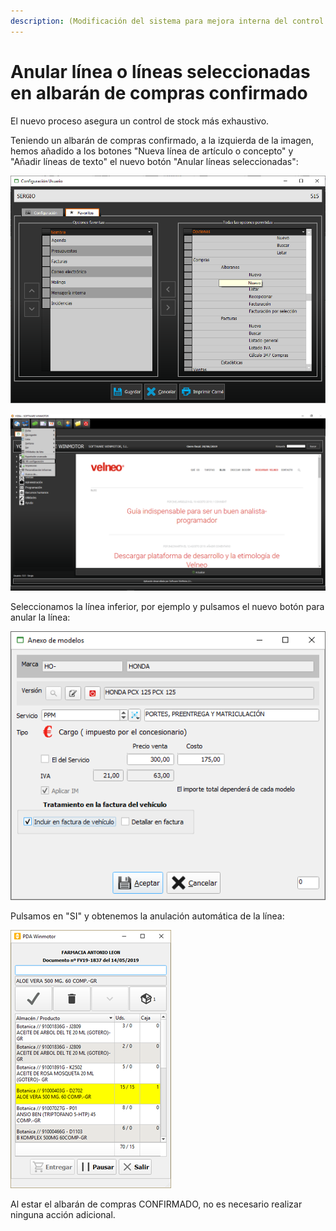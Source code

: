 ```yaml
---
description: (Modificación del sistema para mejora interna del control de stock)
---
```


# Anular línea o líneas seleccionadas en albarán de compras confirmado

El nuevo proceso asegura un control de stock más exhaustivo. 

Teniendo un albarán de compras confirmado, a la izquierda de la imagen, hemos añadido a los botones "Nueva línea de artículo o concepto" y "Añadir líneas de texto" el nuevo botón "Anular líneas seleccionadas":

![Anular l&#xED;neas seleccionadas](../../.gitbook/assets/image%20%28427%29.png)

![](../../.gitbook/assets/image%20%28347%29.png)

Seleccionamos la línea inferior, por ejemplo y pulsamos el nuevo botón para anular la línea:

![](../../.gitbook/assets/image%20%28111%29.png)

Pulsamos en "SI" y obtenemos la anulación automática de la línea:

![](../../.gitbook/assets/image%20%28121%29.png)

Al estar el albarán de compras CONFIRMADO, no es necesario realizar ninguna acción adicional.

